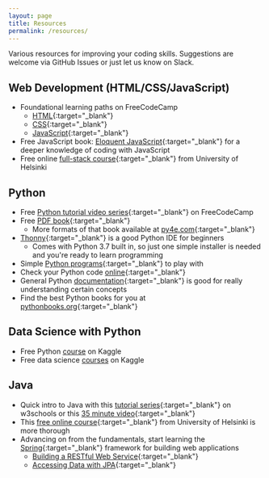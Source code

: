 ```yaml
---
layout: page
title: Resources
permalink: /resources/
---
```


Various resources for improving your coding skills. 
Suggestions are welcome via GitHub Issues or just let us know on Slack.

## Web Development (HTML/CSS/JavaScript)

* Foundational learning paths on FreeCodeCamp
  * [HTML](https://www.freecodecamp.org/learn/responsive-web-design/basic-html-and-html5/){:target="_blank"}
  * [CSS](https://www.freecodecamp.org/learn/responsive-web-design/basic-css/){:target="_blank"}
  * [JavaScript](https://www.freecodecamp.org/learn/javascript-algorithms-and-data-structures/basic-javascript/){:target="_blank"} 
* Free JavaScript book: [Eloquent JavaScript](https://eloquentjavascript.net/){:target="_blank"} for a deeper knowledge of coding with JavaScript
* Free online [full-stack course](https://fullstackopen.com/en/){:target="_blank"} from University of Helsinki

## Python

* Free [Python tutorial video series](https://www.freecodecamp.org/learn/scientific-computing-with-python/python-for-everybody/){:target="_blank"} on FreeCodeCamp
* Free [PDF book](http://do1.dr-chuck.com/pythonlearn/EN_us/pythonlearn.pdf){:target="_blank"}
  * More formats of that book available at [py4e.com](https://www.py4e.com/book.php){:target="_blank"}
* [Thonny](https://thonny.org/){:target="_blank"} is a good Python IDE for beginners
  * Comes with Python 3.7 built in, so just one simple installer is needed and you're ready to learn programming
* Simple [Python programs](https://wiki.python.org/moin/SimplePrograms){:target="_blank"} to play with
* Check your Python code [online](https://www.pythonchecker.com/){:target="_blank"}
* General Python [documentation](https://docs.python.org){:target="_blank"} is good for really understanding certain concepts
* Find the best Python books for you at [pythonbooks.org](https://pythonbooks.org/){:target="_blank"}

## Data Science with Python 

* Free Python [course](https://www.kaggle.com/learn/python) on Kaggle
* Free data science [courses](https://www.kaggle.com/learn/overview) on Kaggle

## Java

* Quick intro to Java with this [tutorial series](https://www.w3schools.com/java/default.asp){:target="_blank"} on w3schools or this [35 minute video](https://youtu.be/WPvGqX-TXP0){:target="_blank"}
* This [free online course](https://java-programming.mooc.fi/){:target="_blank"} from University of Helsinki is more thorough
* Advancing on from the fundamentals, start learning the [Spring](https://spring.io/){:target="_blank"} framework for building web applications
  * [Building a RESTful Web Service](https://spring.io/guides/gs/rest-service/){:target="_blank"}
  * [Accessing Data with JPA](https://spring.io/guides/gs/accessing-data-jpa/){:target="_blank"}